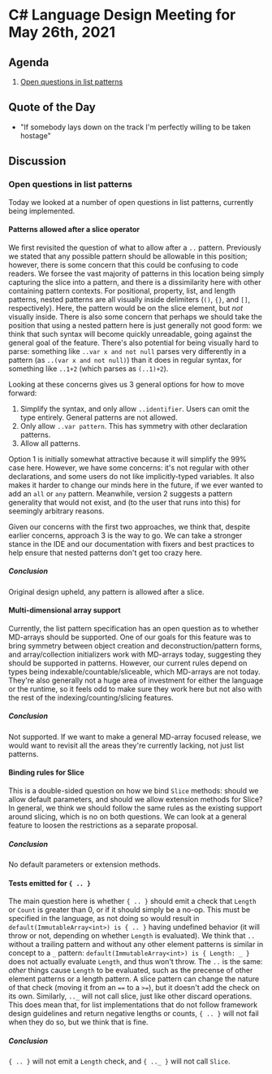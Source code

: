 # C# Language Design Meeting for May 26th, 2021

## Agenda

1. [Open questions in list patterns](#open-questions-in-list-patterns)

## Quote of the Day

- "If somebody lays down on the track I'm perfectly willing to be taken hostage"

## Discussion

### Open questions in list patterns

Today we looked at a number of open questions in list patterns, currently being implemented.

#### Patterns allowed after a slice operator

We first revisited the question of what to allow after a `..` pattern. Previously we stated that any possible pattern
should be allowable in this position; however, there is some concern that this could be confusing to code readers. We
forsee the vast majority of patterns in this location being simply capturing the slice into a pattern, and there is a
dissimilarity here with other containing pattern contexts. For positional, property, list, and length patterns, nested
patterns are all visually inside delimiters (`()`, `{}`, and `[]`, respectively). Here, the pattern would be on the
slice element, but _not_ visually inside. There is also some concern that perhaps we should take the position that using
a nested pattern here is just generally not good form: we think that such syntax will become quickly unreadable, going
against the general goal of the feature. There's also potential for being visually hard to parse: something like
`..var x and not null` parses very differently in a pattern (as `..(var x and not null)`) than it does in regular syntax,
for something like `..1+2` (which parses as `(..1)+2`).

Looking at these concerns gives us 3 general options for how to move forward:

1. Simplify the syntax, and only allow `..identifier`. Users can omit the type entirely. General patterns are not allowed.
2. Only allow `..var pattern`. This has symmetry with other declaration patterns.
3. Allow all patterns.

Option 1 is initially somewhat attractive because it will simplify the 99% case here. However, we have some concerns: it's
not regular with other declarations, and some users do not like implicitly-typed variables. It also makes it harder to
change our minds here in the future, if we ever wanted to add an `all` or `any` pattern. Meanwhile, version 2 suggests
a pattern generality that would not exist, and (to the user that runs into this) for seemingly arbitrary reasons.

Given our concerns with the first two approaches, we think that, despite earlier concerns, approach 3 is the way to go.
We can take a stronger stance in the IDE and our documentation with fixers and best practices to help ensure that nested
patterns don't get too crazy here.

##### Conclusion

Original design upheld, any pattern is allowed after a slice.

#### Multi-dimensional array support

Currently, the list pattern specification has an open question as to whether MD-arrays should be supported. One of our
goals for this feature was to bring symmetry between object creation and deconstruction/pattern forms, and array/collection
initializers work with MD-arrays today, suggesting they should be supported in patterns. However, our current rules depend
on types being indexable/countable/sliceable, which MD-arrays are not today. They're also generally not a huge area of
investment for either the language or the runtime, so it feels odd to make sure they work here but not also with the rest of
the indexing/counting/slicing features.

##### Conclusion

Not supported. If we want to make a general MD-array focused release, we would want to revisit all the areas they're currently
lacking, not just list patterns.

#### Binding rules for Slice

This is a double-sided question on how we bind `Slice` methods: should we allow default parameters, and should we allow
extension methods for Slice? In general, we think we should follow the same rules as the existing support around slicing,
which is no on both questions. We can look at a general feature to loosen the restrictions as a separate proposal.

##### Conclusion

No default parameters or extension methods.

#### Tests emitted for `{ .. }`

The main question here is whether `{ .. }` should emit a check that `Length` or `Count` is greater than 0, or if it should
simply be a no-op. This must be specified in the language, as not doing so would result in 
`default(ImmutableArray<int>) is { .. }` having undefined behavior (it will throw or not, depending on whether `Length` is
evaluated). We think that `..` without a trailing pattern and without any other element patterns is similar in concept to a
`_` pattern: `default(ImmutableArray<int>) is { Length: _ }` does not actually evaluate `Length`, and thus won't throw.
The `..` is the same: _other_ things cause `Length` to be evaluated, such as the precense of other element patterns or a
length pattern. A slice pattern can change the nature of that check (moving it from an `==` to a `>=`), but it doesn't add
the check on its own. Similarly, `.._` will not call slice, just like other discard operations. This does mean that, for
list implementations that do not follow framework design guidelines and return negative lengths or counts, `{ .. }` will not
fail when they do so, but we think that is fine.

##### Conclusion

`{ .. }` will not emit a `Length` check, and `{ .._ }` will not call `Slice`.
